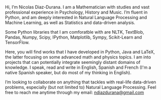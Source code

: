 Hi, I’m Nicolas Diaz-Durana. I am a Mathematician with studies and vast professional experience in Psychology, History and Music. I’m fluent in Python, and am deeply interested in Natural Language Processing and Machine Learning, as well as Statistics and data-driven analysis. 

Some Python libraries that I am comforatble with are NLTK, TextBlob, Pandas, Numpy, Scipy, IPython, Matplotlib, Sympy, Scikit-Learn and TensorFlow. 

Here, you will find works that I have developed in Python, Java and LaTeX, the latter focusing on some advanced math and physics topícs. I am into projects that can potentially integrate seemingly distant domains of knowledge. I speak, read and write in English, Spanish and French (I'm a native Spanish speaker, but do most of my thinking in English).

I’m looking to collaborate on anything that tackles with real-life data-driven problems, especially (but not limited to) Natural Language Processing.
Feel free to reach me anytime through my email: ndiazdurana@gmail.com

<!---
nykolai-d/nykolai-d is a ✨ special ✨ repository because its `README.md` (this file) appears on your GitHub profile.
You can click the Preview link to take a look at your changes.
--->
